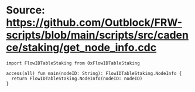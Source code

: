 # Source: https://github.com/Outblock/FRW-scripts/blob/main/scripts/src/cadence/staking/get_node_info.cdc

```
import FlowIDTableStaking from 0xFlowIDTableStaking

access(all) fun main(nodeID: String): FlowIDTableStaking.NodeInfo {
  return FlowIDTableStaking.NodeInfo(nodeID: nodeID)
}
```